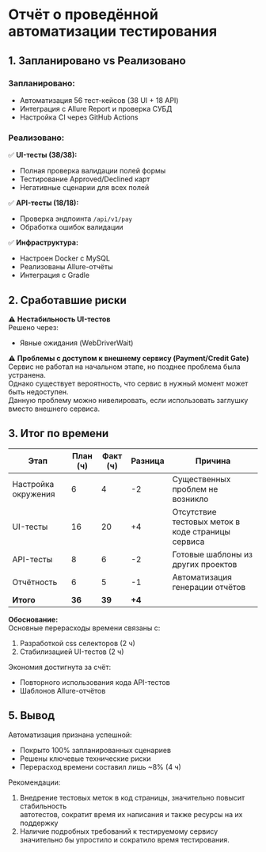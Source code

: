 # Отчёт о проведённой автоматизации тестирования

## 1. Запланировано vs Реализовано

### Запланировано:
- Автоматизация 56 тест-кейсов (38 UI + 18 API)
- Интеграция с Allure Report и проверка СУБД
- Настройка CI через GitHub Actions

### Реализовано:
✅ **UI-тесты (38/38):**
- Полная проверка валидации полей формы
- Тестирование Approved/Declined карт
- Негативные сценарии для всех полей

✅ **API-тесты (18/18):**
- Проверка эндпоинта `/api/v1/pay`
- Обработка ошибок валидации

✅ **Инфраструктура:**
- Настроен Docker с MySQL
- Реализованы Allure-отчёты
- Интеграция с Gradle

## 2. Сработавшие риски

⚠️ **Нестабильность UI-тестов**  
Решено через:
- Явные ожидания (WebDriverWait)

⚠️ **Проблемы с доступом к внешнему сервису (Payment/Credit Gate)**<br/>
Сервис не работал на начальном этапе, но позднее проблема была устранена.<br/>
Однако существует вероятность, что сервис в нужный момент может быть недоступен.<br/>
Данную проблему можно нивелировать, если использовать заглушку вместо внешнего сервиса.<br/>


## 3. Итог по времени

| Этап                | План (ч) | Факт (ч) | Разница | Причина                                           |
|---------------------|----------|----------|---------|---------------------------------------------------|
| Настройка окружения | 6        | 4        | -2      | Существенных проблем не возникло                  |
| UI-тесты            | 16       | 20       | +4      | Отсутствие тестовых меток в коде страницы сервиса |
| API-тесты           | 8        | 6        | -2      | Готовые шаблоны из других проектов                |
| Отчётность          | 6        | 5        | -1      | Автоматизация генерации отчётов                   |
| **Итого**           | **36**   | **39**   | **+4**  |                                                   |

**Обоснование:**  
Основные перерасходы времени связаны с:
1. Разработкой css селекторов (2 ч)
2. Стабилизацией UI-тестов (2 ч)

Экономия достигнута за счёт:
- Повторного использования кода API-тестов
- Шаблонов Allure-отчётов

## 5. Вывод

Автоматизация признана успешной:
- Покрыто 100% запланированных сценариев
- Решены ключевые технические риски
- Перерасход времени составил лишь ~8% (4 ч)

Рекомендации:
1. Внедрение тестовых меток в код страницы, значительно повысит стабильность<br/> автотестов, сократит время их написания и также ресурсы на их поддержку
2. Наличие подробных требований к тестируемому сервису значительно бы упростило и сократило время тестирования. 

